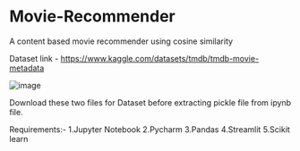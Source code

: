 # Movie-Recommender

A content based movie recommender using cosine similarity


Dataset link - https://www.kaggle.com/datasets/tmdb/tmdb-movie-metadata

![image](https://github.com/user-attachments/assets/4639fb1e-df50-47ad-8c72-da12cb51513b)

Download these two files for Dataset before extracting pickle file from ipynb file.


Requirements:-
1.Jupyter Notebook
2.Pycharm
3.Pandas
4.Streamlit
5.Scikit learn

